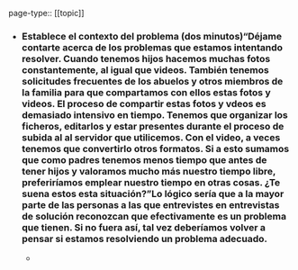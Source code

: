 page-type:: [[topic]]
- ### Establece el contexto del problema (dos minutos)“Déjame contarte acerca de los problemas que estamos intentando resolver. Cuando tenemos hijos hacemos muchas fotos constantemente, al igual que videos. También tenemos solicitudes frecuentes de los abuelos y otros miembros de la familia para que compartamos con ellos estas fotos y videos. El proceso de compartir estas fotos y vdeos es demasiado intensivo en tiempo. Tenemos que organizar los ficheros, editarlos y estar presentes durante el proceso de subida al al servidor que utilicemos. Con el video, a veces tenemos que convertirlo otros formatos. Si a esto sumamos que como padres tenemos menos tiempo que antes de tener hijos y valoramos mucho más nuestro tiempo libre, preferiríamos emplear nuestro tiempo en otras cosas. ¿Te suena estos esta situación?”Lo lógico sería que a la mayor parte de las personas a las que entrevistes en entrevistas de solución reconozcan que efectivamente es un problema que tienen. Si no fuera así, tal vez deberíamos volver a pensar si estamos resolviendo un problema adecuado.
  - 


